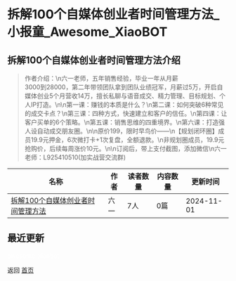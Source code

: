 # 拆解100个自媒体创业者时间管理方法_小报童_Awesome_XiaoBOT

## 拆解100个自媒体创业者时间管理方法介绍
> 作者介绍：\n六一老师，五年销售经验，毕业一年从月薪  
3000到28000，第二年带领团队拿到团队业绩冠军，月薪过5万，开启自媒体创业5个月营收14万，擅长私聊与语音成交、精力管理、目标规划、个人IP打造。\n\n第一课：赚钱的本质是什么？\n第二课：如何突破6种常见的成交卡点？\n第三课：四种方式，快速建立和客户的信任。\n第四课：让客户买单的6个策略。\n第五课：销售思维的四重境界。\n第六课：打造强人设自动成交朋友圈。\n\n原价199，限时早鸟价——\n【规划闭环圈】成员19.9元押金，6次微打卡+1次复盘，全额退款。\n非规划圈成员，19.9元抢购价，后续每周涨价10元。\n\n订阅后，带上支付截图，添加微信\n六一老师：L925410510(加实战营交流群)  
  


|名称|作者|读者数量|内容数量|更新时间|
|---|---|---|---|---|
|[拆解100个自媒体创业者时间管理方法](https://xiaobot.net/p/L925410510?refer=0b133df9-27dc-423b-8101-639049001c13)|六一|7人|0篇|2024-11-01|

## 最近更新



<a href="https://github.com/Reno9527/awesome-xiaobot" style="color: white; text-decoration: none;">awesome-xiaobot</a>

返回 [首页](../README.md)
